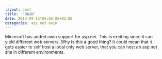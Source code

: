 ```yaml
---
layout: post
title:  "OWIN"
date: 2013-09-15T09:08:00+02:00
categories: asp.net owin
---
```


Microsoft has added owin support for asp.net. This is exciting since it can yield different web servers. Why is this a good thing? It could mean that it gets easier to self host a local only web server, that you can host an asp.net site in different environments.
<div style="clear: both;"></div>